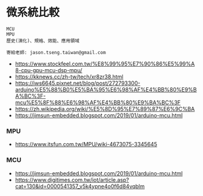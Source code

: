 # 微系統比較
```
MCU
MPU
歷史(演化)、規格、效能、應用領域

寄給老師: jason.tseng.taiwan@gmail.com
```
- https://www.stockfeel.com.tw/%E8%99%95%E7%90%86%E5%99%A8-cpu-gpu-mcu-dsp-mpu/
- https://kknews.cc/zh-tw/tech/xr8zr38.html
- https://iws6645.pixnet.net/blog/post/272793300-arduino%E5%88%B0%E5%BA%95%E6%98%AF%E4%BB%80%E9%BA%BC%3F-mcu%E5%8F%88%E6%98%AF%E4%BB%80%E9%BA%BC%3F
- https://zh.wikipedia.org/wiki/%E5%8D%95%E7%89%87%E6%9C%BA
- https://jimsun-embedded.blogspot.com/2019/01/arduino-mcu.html

### MPU
- https://www.itsfun.com.tw/MPU/wiki-4673075-3345645

### MCU
- https://jimsun-embedded.blogspot.com/2019/01/arduino-mcu.html
- https://www.digitimes.com.tw/iot/article.asp?cat=130&id=0000541357_v5k4ypne4o0f6d84vqblm
